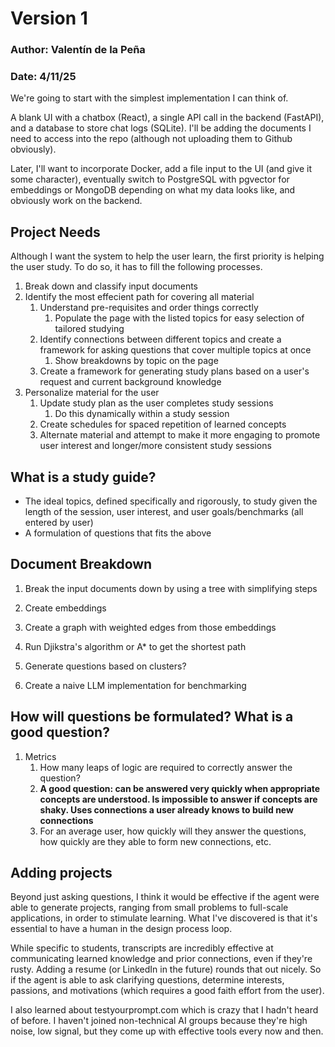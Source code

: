 # Version 1
### Author: Valentín de la Peña
### Date: 4/11/25

We're going to start with the simplest implementation I can think of.

A blank UI with a chatbox (React), a single API call in the backend (FastAPI), and a database to store chat logs (SQLite). I'll be adding the documents I need to access into the repo (although not uploading them to Github obviously).

Later, I'll want to incorporate Docker, add a file input to the UI (and give it some character), eventually switch to PostgreSQL with pgvector for embeddings or MongoDB depending on what my data looks like, and obviously work on the backend.

## Project Needs

Although I want the system to help the user learn, the first priority is helping the user study. To do so, it has to fill the following processes.

1. Break down and classify input documents
2. Identify the most effecient path for covering all material
    1. Understand pre-requisites and order things correctly
        1. Populate the page with the listed topics for easy selection of tailored studying
    2. Identify connections between different topics and create a framework for asking questions that cover multiple topics at once
        1. Show breakdowns by topic on the page
    3. Create a framework for generating study plans based on a user's request and current background knowledge
3. Personalize material for the user
    1. Update study plan as the user completes study sessions
        1. Do this dynamically within a study session
    2. Create schedules for spaced repetition of learned concepts
    3. Alternate material and attempt to make it more engaging to promote user interest and longer/more consistent study sessions

## What is a study guide?

* The ideal topics, defined specifically and rigorously, to study given the length of the session, user interest, and user goals/benchmarks (all entered by user)
* A formulation of questions that fits the above

## Document Breakdown

1. Break the input documents down by using a tree with simplifying steps

2. Create embeddings

3. Create a graph with weighted edges from those embeddings

4. Run Djikstra's algorithm or A* to get the shortest path

5. Generate questions based on clusters?

6. Create a naive LLM implementation for benchmarking

## How will questions be formulated? What is a good question?

1. Metrics
    1. How many leaps of logic are required to correctly answer the question?
    2. **A good question: can be answered very quickly when appropriate concepts are understood. Is impossible to answer if concepts are shaky. Uses connections a user already knows to build new connections**
    3. For an average user, how quickly will they answer the questions, how quickly are they able to form new connections, etc. 

## Adding projects

Beyond just asking questions, I think it would be effective if the agent were able to generate projects, ranging from small problems to full-scale applications, in order to stimulate learning. What I've discovered is that it's essential to have a human in the design process loop.

While specific to students, transcripts are incredibly effective at communicating learned knowledge and prior connections, even if they're rusty. Adding a resume (or LinkedIn in the future) rounds that out nicely. So if the agent is able to ask clarifying questions, determine interests, passions, and motivations (which requires a good faith effort from the user).

I also learned about testyourprompt.com which is crazy that I hadn't heard of before. I haven't joined non-technical AI groups because they're high noise, low signal, but they come up with effective tools every now and then.